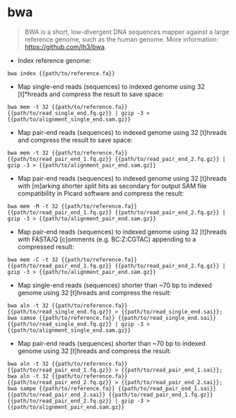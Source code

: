 # bwa

> BWA is a short, low-divergent DNA sequences mapper against a large reference genome, such as the human genome.
> More information: <https://github.com/lh3/bwa>.

- Index reference genome:

`bwa index {{path/to/reference.fa}}`

- Map single-end reads (sequences) to indexed genome using 32 [t]*hreads and compress the result to save space:

`bwa mem -t 32 {{path/to/reference.fa}} {{path/to/read_single_end.fq.gz}} | gzip -3 > {{path/to/alignment_single_end.sam.gz}}`

- Map pair-end reads (sequences) to indexed genome using 32 [t]hreads and compress the result to save space:

`bwa mem -t 32 {{path/to/reference.fa}} {{path/to/read_pair_end_1.fq.gz}} {{path/to/read_pair_end_2.fq.gz}} | gzip -3 > {{path/to/alignment_pair_end.sam.gz}}`

- Map pair-end reads (sequences) to indexed genome using 32 [t]hreads with [m]arking shorter split hits as secondary for output SAM file compatibility in Picard software and compress the result:

`bwa mem -M -t 32 {{path/to/reference.fa}} {{path/to/read_pair_end_1.fq.gz}} {{path/to/read_pair_end_2.fq.gz}} | gzip -3 > {{path/to/alignment_pair_end.sam.gz}}`

- Map pair-end reads (sequences) to indexed genome using 32 [t]hreads with FASTA/Q [c]omments (e.g. BC:Z:CGTAC) appending to a compressed result:

`bwa mem -C -t 32 {{path/to/reference.fa}} {{path/to/read_pair_end_1.fq.gz}} {{path/to/read_pair_end_2.fq.gz}} | gzip -3 > {{path/to/alignment_pair_end.sam.gz}}`

- Map single-end reads (sequences) shorter than ~70 bp to indexed genome using 32 [t]hreads and compress the result:

`bwa aln -t 32 {{path/to/reference.fa}} {{path/to/read_single_end.fq.gz}} > {{path/to/read_single_end.sai}}; bwa samse {{path/to/reference.fa}} {{path/to/read_single_end.sai}} {{path/to/read_single_end.fq.gz}} | gzip -3 > {{path/to/alignment_single_end.sam.gz}}`

- Map pair-end reads (sequences) shorter than ~70 bp to indexed genome using 32 [t]hreads and compress the result:

`bwa aln -t 32 {{path/to/reference.fa}} {{path/to/read_pair_end_1.fq.gz}} > {{path/to/read_pair_end_1.sai}}; bwa aln -t 32 {{path/to/reference.fa}} {{path/to/read_pair_end_2.fq.gz}} > {{path/to/read_pair_end_2.sai}}; bwa sampe
{{path/to/reference.fa}} {{path/to/read_pair_end_1.sai}} {{path/to/read_pair_end_2.sai}} {{path/to/read_pair_end_1.fq.gz}} {{path/to/read_pair_end_2.fq.gz}} | gzip -3 > {{path/to/alignment_pair_end.sam.gz}}`
